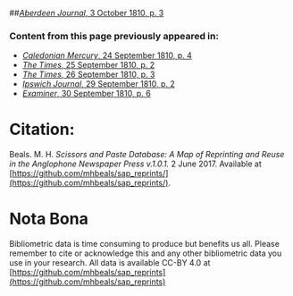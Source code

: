 ##[*Aberdeen Journal*, 3 October 1810, p. 3](https://mhbeals.github.io/sap_html/Aberdeen-Journal/Aberdeen-Journal-3-October-1810-p-3)

### Content from this page previously appeared in:
+ [*Caledonian Mercury*, 24 September 1810, p. 4](https://mhbeals.github.io/sap_html/Caledonian-Mercury/Caledonian-Mercury-24-September-1810-p-4)
+ [*The Times*, 25 September 1810, p. 2](https://mhbeals.github.io/sap_html/The-Times/The-Times-25-September-1810-p-2)
+ [*The Times*, 26 September 1810, p. 3](https://mhbeals.github.io/sap_html/The-Times/The-Times-26-September-1810-p-3)
+ [*Ipswich Journal*, 29 September 1810, p. 2](https://mhbeals.github.io/sap_html/Ipswich-Journal/Ipswich-Journal-29-September-1810-p-2)
+ [*Examiner*, 30 September 1810, p. 6](https://mhbeals.github.io/sap_html/Examiner/Examiner-30-September-1810-p-6)
                    
# Citation: 

Beals. M. H. *Scissors and Paste Database: A Map of Reprinting and Reuse in the Anglophone Newspaper Press v.1.0.1.* 2 June 2017. Available at [https://github.com/mhbeals/sap_reprints/](https://github.com/mhbeals/sap_reprints/). 
                    
# Nota Bona

Bibliometric data is time consuming to produce but benefits us all. Please remember to cite or acknowledge this and any other bibliometric data you use in your research. All data is available CC-BY 4.0 at [https://github.com/mhbeals/sap_reprints](https://github.com/mhbeals/sap_reprints)